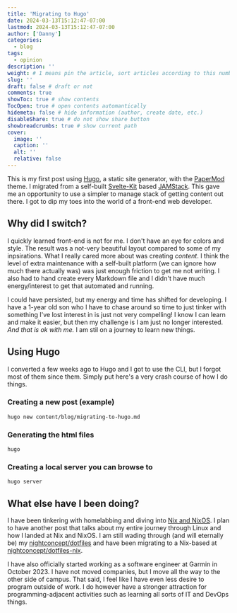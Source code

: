 ```yaml
---
title: 'Migrating to Hugo'
date: 2024-03-13T15:12:47-07:00
lastmod: 2024-03-13T15:12:47-07:00
author: ['Danny']
categories:
  - blog
tags:
  - opinion
description: ''
weight: # 1 means pin the article, sort articles according to this number
slug: ''
draft: false # draft or not
comments: true
showToc: true # show contents
TocOpen: true # open contents automantically
hidemeta: false # hide information (author, create date, etc.)
disableShare: true # do not show share button
showbreadcrumbs: true # show current path
cover:
  image: ''
  caption: ''
  alt: ''
  relative: false
---
```


This is my first post using [Hugo](https://gohugo.io/), a static site generator,
with the [PaperMod](https://github.com/adityatelange/hugo-PaperMod) theme. I
migrated from a self-built [Svelte-Kit](https://kit.svelte.dev/) based
[JAMStack](https://jamstack.com/). This gave me an opportunity to use a simpler
to manage stack of getting content out there. I got to dip my toes into the
world of a front-end web developer.

## Why did I switch?

I quickly learned front-end is not for me. I don't have an eye for colors and
style. The result was a not-very beautiful layout compared to some of my
inpsirations. What I really cared more about was creating _content_. I think the
level of extra maintenance with a self-built platform (we can ignore how much
there actually was) was just enough friction to get me not writing. I also had
to hand create every Markdown file and I didn't have much energy/interest to get
that automated and running.

I could have persisted, but my energy and time has shifted for developing. I
have a 1-year old son who I have to chase around so time to just tinker with
something I've lost interest in is just not very compelling! I know I can learn
and make it easier, but then my challenge is I am just no longer interested.
_And that is ok with me._ I am stil on a journey to learn new things.

## Using Hugo

I converted a few weeks ago to Hugo and I got to use the CLI, but I forgot most
of them since them. Simply put here's a very crash course of how I do things.

### Creating a new post (example)

```
hugo new content/blog/migrating-to-hugo.md
```

### Generating the html files

```
hugo
```

### Creating a local server you can browse to

```
hugo server
```

## What else have I been doing?

I have been tinkering with homelabbing and diving into
[Nix and NixOS](https://nixos.org/). I plan to have another post that talks
about my entire journey through Linux and how I landed at Nix and NixOS. I am
still wading through (and will eternally be) my
[nightconcept/dotfiles](https://github.com/nightconcept/dotfiles) and have been
migrating to a Nix-based at
[nightconcept/dotfiles-nix](https://github.com/nightconcept/dotfiles-nix).

I have also officially started working as a software engineer at Garmin in
October 2023. I have not moved companies, but I move all the way to the other
side of campus. That said, I feel like I have even less desire to program
outside of work. I do however have a stronger attraction for
programming-adjacent activities such as learning all sorts of IT and DevOps
things.
